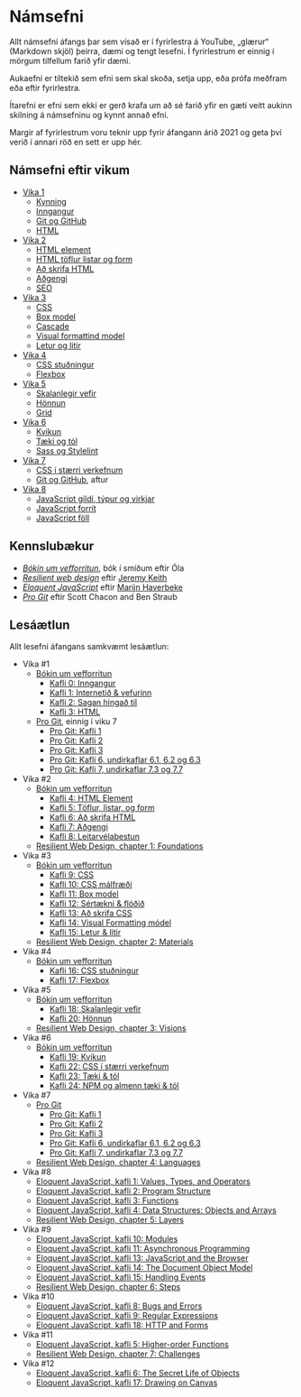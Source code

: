 # Námsefni

Allt námsefni áfangs þar sem vísað er í fyrirlestra á YouTube, „glærur“ (Markdown skjöl) þeirra, dæmi og tengt lesefni. Í fyrirlestrum er einnig í mörgum tilfellum farið yfir dæmi.

Aukaefni er tiltekið sem efni sem skal skoða, setja upp, eða prófa meðfram eða eftir fyrirlestra.

Ítarefni er efni sem ekki er gerð krafa um að sé farið yfir en gæti veitt aukinn skilning á námsefninu og kynnt annað efni.

Margir af fyrirlestrum voru teknir upp fyrir áfangann árið 2021 og geta því verið í annari röð en sett er upp hér.

## Námsefni eftir vikum

* [Vika 1](../vikur/vika-01.md)
  * [Kynning](./01.kynning/)
  * [Inngangur](./02.inngangur/)
  * [Git og GitHub](./03.git/)
  * [HTML](./04.html/)
* [Vika 2](../vikur/vika-02.md)
  * [HTML element](./05.html-element/)
  * [HTML töflur listar og form](./06.html-toflur-listar-form/)
  * [Að skrifa HTML](./07.ad-skrifa-html/)
  * [Aðgengi](./08.adgengi/)
  * [SEO](./09.seo/)
* [Vika 3](../vikur/vika-03.md)
  * [CSS](./10.css/)
  * [Box model](./11.css-box-model/)
  * [Cascade](./12.css-cascade/)
  * [Visual formattind model](./13.css-visual-formatting/)
  * [Letur og litir](./14.css-letur-litir/)
* [Vika 4](../vikur/vika-04.md)
  * [CSS stuðningur](./15.css-studningur/)
  * [Flexbox](./16.css-flexbox/)
* [Vika 5](../vikur/vika-05.md)
  * [Skalanlegir vefir](./17.responsive/)
  * [Hönnun](./18.design/)
  * [Grid](./19.grid/)
* [Vika 6](../vikur/vika-06.md)
  * [Kvikun](./20.kvikun/)
  * [Tæki og tól](./21.taeki-tol/)
  * [Sass og Stylelint](./22.sass-stylelint/)
* [Vika 7](../vikur/vika-07.md)
  * [CSS í stærri verkefnum](./23.css-verkefni/)
  * [Git og GitHub](./03.git/), aftur
* [Vika 8](../vikur/vika-08.md)
  * [JavaScript gildi, týpur og virkjar](./24.js-gildi-typur-virkjar/)
  * [JavaScript forrit](./25.js-forrit/)
  * [JavaScript föll](./26.js-foll/)

## Kennslubækur

* [_Bókin um vefforritun_](https://bok.vefforritun.is), bók í smíðum eftir Óla
* [_Resilient web design_](https://resilientwebdesign.com/) eftir [Jeremy Keith](https://adactio.com/)
* [_Eloquent JavaScript_](http://eloquentjavascript.net/) eftir [Marijn Haverbeke](https://marijnhaverbeke.nl/)
* [_Pro Git_](https://git-scm.com/book/en/v2) eftir Scott Chacon and Ben Straub

## Lesáætlun

Allt lesefni áfangans samkvæmt lesáætlun:

* Vika #1
  * [Bókin um vefforritun](https://bok.vefforritun.is/)
    * [Kafli 0: Inngangur](https://bok.vefforritun.is/00.inngangur.html)
    * [Kafli 1: Internetið & vefurinn](https://bok.vefforritun.is/01.internetid.html)
    * [Kafli 2: Sagan hingað til](https://bok.vefforritun.is/02.saga.html)
    * [Kafli 3: HTML](https://bok.vefforritun.is/03.html.html)
  * [Pro Git](https://git-scm.com/book/en/v2), einnig í viku 7
    * [Pro Git: Kafli 1](https://git-scm.com/book/en/v2/Getting-Started-About-Version-Control)
    * [Pro Git: Kafli 2](https://git-scm.com/book/en/v2/Git-Basics-Getting-a-Git-Repository)
    * [Pro Git: Kafli 3](https://git-scm.com/book/en/v2/Git-Branching-Branches-in-a-Nutshell)
    * [Pro Git: Kafli 6, undirkaflar 6.1, 6.2 og 6.3](https://git-scm.com/book/en/v2/GitHub-Account-Setup-and-Configuration)
    * [Pro Git: Kafli 7, undirkaflar 7.3 og 7.7](https://git-scm.com/book/en/v2/Git-Tools-Stashing-and-Cleaning)
* Vika #2
  * [Bókin um vefforritun](https://bok.vefforritun.is/)
    * [Kafli 4: HTML Element](https://bok.vefforritun.is/04.element.html)
    * [Kafli 5: Töflur, listar, og form](https://bok.vefforritun.is/05.toflur-listar-form.html)
    * [Kafli 6: Að skrifa HTML](https://bok.vefforritun.is/06.ad-skrifa-html.html)
    * [Kafli 7: Aðgengi](https://bok.vefforritun.is/07.adgengi.html)
    * [Kafli 8: Leitarvélabestun](https://bok.vefforritun.is/08.seo.html)
  * [Resilient Web Design, chapter 1: Foundations](https://resilientwebdesign.com/chapter1/)
* Vika #3
  * [Bókin um vefforritun](https://bok.vefforritun.is/)
    * [Kafli 9: CSS](https://bok.vefforritun.is/09.css.html)
    * [Kafli 10: CSS málfræði](https://bok.vefforritun.is/10.css-malfraedi.html)
    * [Kafli 11: Box model](https://bok.vefforritun.is/11.css-box-model.html)
    * [Kafli 12: Sértækni & flóðið](https://bok.vefforritun.is/12.css-specifity-cascade.html)
    * [Kafli 13: Að skrifa CSS](https://bok.vefforritun.is/13.css-best-practices.html)
    * [Kafli 14: Visual Formatting módel](https://bok.vefforritun.is/14.visual-formatting.html)
    * [Kafli 15: Letur & litir](https://bok.vefforritun.is/15.css-letur-litir.html)
  * [Resilient Web Design, chapter 2: Materials](https://resilientwebdesign.com/chapter2/)
* Vika #4
  * [Bókin um vefforritun](https://bok.vefforritun.is/)
    * [Kafli 16: CSS stuðningur](https://bok.vefforritun.is/16.css-studningur.html)
    * [Kafli 17: Flexbox](https://bok.vefforritun.is/17.css-flexbox.html)
* Vika #5
  * [Bókin um vefforritun](https://bok.vefforritun.is/)
    * [Kafli 18: Skalanlegir vefir](https://bok.vefforritun.is/18.skalanlegir.html)
    * [Kafli 20: Hönnun](https://bok.vefforritun.is/20.honnun.html)
  * [Resilient Web Design, chapter 3: Visions](https://resilientwebdesign.com/chapter3/)
* Vika #6
  * [Bókin um vefforritun](https://bok.vefforritun.is/)
    * [Kafli 19: Kvikun](https://bok.vefforritun.is/19.kvikun.html)
    * [Kafli 22: CSS í stærri verkefnum](https://bok.vefforritun.is/22.css-verkefni.html)
    * [Kafli 23: Tæki & tól](https://bok.vefforritun.is/23.taeki-tol.html)
    * [Kafli 24: NPM og almenn tæki & tól](https://bok.vefforritun.is/24.npm-taeki-tol.html)
* Vika #7
  * [Pro Git](https://git-scm.com/book/en/v2)
    * [Pro Git: Kafli 1](https://git-scm.com/book/en/v2/Getting-Started-About-Version-Control)
    * [Pro Git: Kafli 2](https://git-scm.com/book/en/v2/Git-Basics-Getting-a-Git-Repository)
    * [Pro Git: Kafli 3](https://git-scm.com/book/en/v2/Git-Branching-Branches-in-a-Nutshell)
    * [Pro Git: Kafli 6, undirkaflar 6.1, 6.2 og 6.3](https://git-scm.com/book/en/v2/GitHub-Account-Setup-and-Configuration)
    * [Pro Git: Kafli 7, undirkaflar 7.3 og 7.7](https://git-scm.com/book/en/v2/Git-Tools-Stashing-and-Cleaning)
  * [Resilient Web Design, chapter 4: Languages](https://resilientwebdesign.com/chapter4/)
* Vika #8
  * [Eloquent JavaScript, kafli 1: Values, Types, and Operators](https://eloquentjavascript.net/01_values.html)
  * [Eloquent JavaScript, kafli 2: Program Structure](https://eloquentjavascript.net/02_program_structure.html)
  * [Eloquent JavaScript, kafli 3: Functions](https://eloquentjavascript.net/03_functions.html)
  * [Eloquent JavaScript, kafli 4: Data Structures: Objects and Arrays](https://eloquentjavascript.net/04_data.html)
  * [Resilient Web Design, chapter 5: Layers](https://resilientwebdesign.com/chapter5/)
* Vika #9
  * [Eloquent JavaScript, kafli 10: Modules](https://eloquentjavascript.net/10_modules.html)
  * [Eloquent JavaScript, kafli 11: Asynchronous Programming](https://eloquentjavascript.net/11_async.html)
  * [Eloquent JavaScript, kafli 13: JavaScript and the Browser](https://eloquentjavascript.net/13_browser.html)
  * [Eloquent JavaScript, kafli 14: The Document Object Model](https://eloquentjavascript.net/14_dom.html)
  * [Eloquent JavaScript, kafli 15: Handling Events](https://eloquentjavascript.net/15_event.html)
  * [Resilient Web Design, chapter 6: Steps](https://resilientwebdesign.com/chapter6/)
* Vika #10
  * [Eloquent JavaScript, kafli 8: Bugs and Errors](https://eloquentjavascript.net/08_error.html)
  * [Eloquent JavaScript, kafli 9: Regular Expressions](https://eloquentjavascript.net/09_regexp.html)
  * [Eloquent JavaScript, kafli 18: HTTP and Forms](https://eloquentjavascript.net/18_http.html)
* Vika #11
  * [Eloquent JavaScript, kafli 5: Higher-order Functions](https://eloquentjavascript.net/05_higher_order.html)
  * [Resilient Web Design, chapter 7: Challenges](https://resilientwebdesign.com/chapter7/)
* Vika #12
  * [Eloquent JavaScript, kafli 6: The Secret Life of Objects](https://eloquentjavascript.net/06_object.html)
  * [Eloquent JavaScript, kafli 17: Drawing on Canvas](https://eloquentjavascript.net/17_canvas.html)
